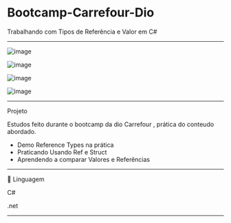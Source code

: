 # Bootcamp-Carrefour-Dio
Trabalhando com Tipos de Referência e Valor em C#
**************************************************************************************************

![image](https://user-images.githubusercontent.com/72118415/161806191-bbf15b8f-e817-4d98-b508-c97fd9079531.png)

![image](https://user-images.githubusercontent.com/72118415/162277299-7b174380-c42e-4354-8d78-997a6d3d570c.png)

![image](https://user-images.githubusercontent.com/72118415/162340248-c4e75024-ee9c-4d91-bce4-b964ca6488b2.png)

![image](https://user-images.githubusercontent.com/72118415/162342257-36614e52-cc98-4a24-a808-a4055a2cb570.png)


*************************************************************************************************
Projeto

Estudos feito durante o bootcamp da dio Carrefour , prática do conteudo abordado.

- Demo Reference Types na prática
- Praticando Usando Ref e Struct
- Aprendendo a comparar Valores e Referências
**************************************************************************************************
🚀 Linguagem

C#

.net

*************************************************************************************************
